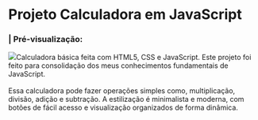 <h1>Projeto Calculadora em JavaScript</h1>
<h3>| Pré-visualização:</h3>
<img src="https://github.com/user-attachments/assets/3066ef47-dc20-40b0-8549-04fc938e1d89"

<p>Calculadora básica feita com HTML5, CSS e JavaScript.
Este projeto foi feito para consolidação dos meus conhecimentos fundamentais de JavaScript.<br><br>
Essa calculadora pode fazer operações simples como, multiplicação, divisão, adição e subtração. A estilização é minimalista e moderna,
com botões de fácil acesso e visualização organizados de forma dinâmica.</p>
